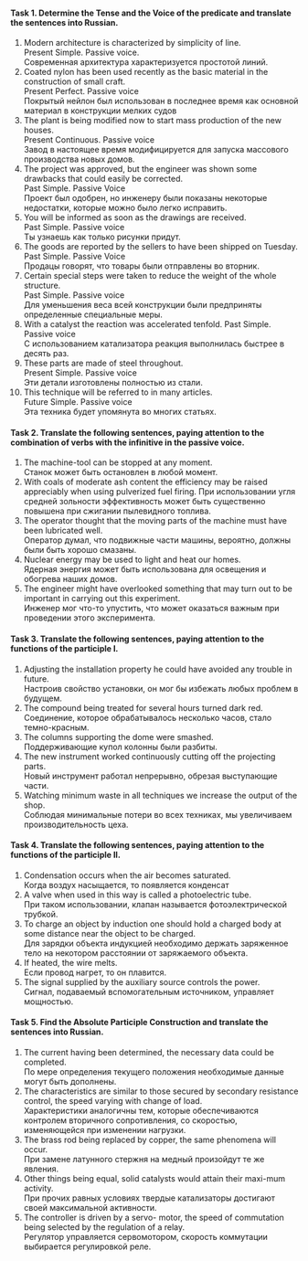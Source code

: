 #### Task 1. Determine the Tense and the Voice of the predicate and translate the sentences into Russian.

1. Modern architecture is characterized by simplicity of line.  
Present Simple. Passive voice.  
Современная архитектура характеризуется простотой линий.  
2. Coated nylon has been used recently as the basic material in the construction of small craft.  
Present Perfect. Passive voice   
Покрытый нейлон был использован в последнее время как основной материал в конструкции мелких судов
3. The plant is being modified now to start mass production of the new houses.  
Present Continuous. Passive voice     
Завод в настоящее время модифицируется для запуска массового производства новых домов.
4. The project was approved, but the engineer was shown some drawbacks that could easily be corrected.  
Past Simple. Passive Voice  
Проект был одобрен, но инженеру были показаны некоторые недостатки, которые можно было легко исправить.
5. You will be informed as soon as the drawings are received.   
Past Simple. Passive voice  
Ты узнаешь как только рисунки придут.
6. The goods are reported by the sellers to have been shipped on Tuesday.   
Past Simple. Passive Voice  
Продацы говорят, что товары были отправлены во вторник.
7. Certain special steps were taken to reduce the weight of the whole structure.  
Past Simple. Passive voice  
Для уменьшения веса всей конструкции были предприняты определенные специальные меры.
8. With a catalyst the reaction was accelerated tenfold. 
Past Simple. Passive voice  
С использованием катализатора реакция выполнилась быстрее в десять раз.
9. These parts are made of steel throughout.   
Present Simple. Passive voice  
Эти детали изготовлены полностью из стали.
10. This technique will be referred to in many articles.  
Future Simple. Passive voice  
Эта техника будет упомянута во многих статьях.

#### Task 2. Translate the following sentences, paying attention to the combination of verbs with the infinitive in the passive voice.

1. The machine-tool can be stopped at any moment.  
Станок может быть остановлен в любой момент.
2. With coals of moderate ash content the efficiency may be raised appreciably when using pulverized fuel firing.
При использовании угля средней зольности эффективность может быть существенно повышена при сжигании пылевидного топлива.
3. The operator thought that the moving parts of the machine must have been lubricated well.  
Оператор думал, что подвижные части машины, вероятно, должны были быть хорошо смазаны.
4. Nuclear energy may be used to light and heat our homes.  
Ядерная энергия может быть использована для освещения и обогрева наших домов.
5. The engineer might have overlooked something that may turn out to be important in carrying out this experiment.  
Инженер мог что-то упустить, что может оказаться важным при проведении этого эксперимента.

#### Task 3. Translate the following sentences, paying attention to the functions of the participle I.

1. Adjusting the installation property he could have avoided any trouble in future.   
Настроив свойство установки, он мог бы избежать любых проблем в будущем.
2. The compound being treated for several hours turned dark red.   
Соединение, которое обрабатывалось несколько часов, стало темно-красным.
3. The columns supporting the dome were smashed.  
Поддерживающие купол колонны были разбиты.
4. The new instrument worked continuously cutting off the projecting parts.   
Новый инструмент работал непрерывно, обрезая выступающие части.
5. Watching minimum waste in all techniques we increase the output of the shop.   
Соблюдая минимальные потери во всех техниках, мы увеличиваем производительность цеха.

#### Task 4. Translate the following sentences, paying attention to the functions of the participle II.

1. Condensation occurs when the air becomes saturated.  
Когда воздух насыщается, то появляется конденсат
2. A valve when used in this way is called a photoelectric tube.   
При таком использовании, клапан называется фотоэлектрической трубкой.
3. To charge an object by induction one should hold a charged body at some distance near the object to be charged.   
Для зарядки объекта индукцией необходимо держать заряженное тело на некотором расстоянии от заряжаемого объекта.
4. If heated, the wire melts.  
Если провод нагрет, то он плавится.
5. The signal supplied by the auxiliary source controls the power.   
Сигнал, подаваемый вспомогательным источником, управляет мощностью.


#### Task 5. Find the Absolute Participle Construction and translate the sentences into Russian. 

1. The current having been determined, the necessary data could be completed.  
По мере определения текущего положения необходимые данные могут быть дополнены. 
2. The characteristics are similar to those secured by secondary resistance control, the speed varying with change of load.   
Характеристики аналогичны тем, которые обеспечиваются контролем вторичного сопротивления, со скоростью, изменяющейся при изменении нагрузки.
3. The brass rod being replaced by copper, the same phenomena will occur.   
При замене латунного стержня на медный произойдут те же явления.
4. Other things being equal, solid catalysts would attain their maxi-mum activity.   
При прочих равных условиях твердые катализаторы достигают своей максимальной активности.
5. The controller is driven by a servo- motor, the speed of commutation being selected by the regulation of a relay.   
Регулятор управляется сервомотором, скорость коммутации выбирается регулировкой реле.
